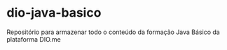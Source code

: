 # dio-java-basico
Repositório para armazenar todo o conteúdo da formação Java Básico da plataforma DIO.me
